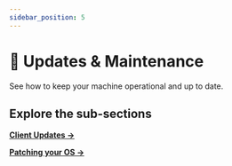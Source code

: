 ```yaml
---
sidebar_position: 5
---
```


# 👷 Updates & Maintenance

See how to keep your machine operational and up to date.

## Explore the sub-sections

[**Client Updates →**](./client-updates)

[**Patching your OS →**](./patching-your-os)
